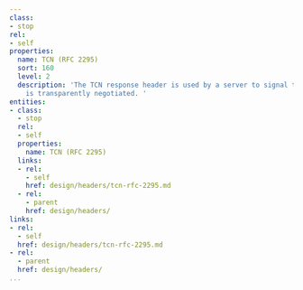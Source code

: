 ```yaml
---
class:
- stop
rel:
- self
properties:
  name: TCN (RFC 2295)
  sort: 160
  level: 2
  description: 'The TCN response header is used by a server to signal that the resource
    is transparently negotiated. '
entities:
- class:
  - stop
  rel:
  - self
  properties:
    name: TCN (RFC 2295)
  links:
  - rel:
    - self
    href: design/headers/tcn-rfc-2295.md
  - rel:
    - parent
    href: design/headers/
links:
- rel:
  - self
  href: design/headers/tcn-rfc-2295.md
- rel:
  - parent
  href: design/headers/
...
```

